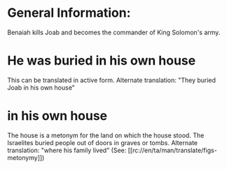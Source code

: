 # General Information:

Benaiah kills Joab and becomes the commander of King Solomon's army.

# He was buried in his own house

This can be translated in active form. Alternate translation: "They buried Joab in his own house"

# in his own house

The house is a metonym for the land on which the house stood. The Israelites buried people out of doors in graves or tombs. Alternate translation: "where his family lived" (See: [[rc://en/ta/man/translate/figs-metonymy]])

